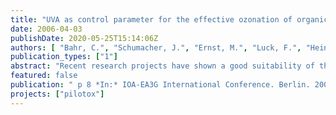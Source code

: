 ```yaml
---
title: "UVA as control parameter for the effective ozonation of organic poolutants in secondary effluent"
date: 2006-04-03
publishDate: 2020-05-25T15:14:06Z
authors: [ "Bahr, C.", "Schumacher, J.", "Ernst, M.", "Luck, F.", "Heinzmann, B.", "Jekel, M." ]
publication_types: ["1"]
abstract: "Recent research projects have shown a good suitability of the ozonation process to transform trace concentrations of most pharmaceuticals in wastewater treatment plant (WWTP) effluents. The concentrations of carbamazepine and 17a-ethinylestradiol, for instance, were reduced below their detection limits by use of ozone dosages resulting in a specific ozone consumption of 0.5 mg O3/ mg DOC0. At the same time a good disinfection performance was achieved. The given hygienic requirements of the EU bathing water directive (e.g. 2000 N / 100 ml faecal coliforms) are fulfilled without the formation of bromate (< 10 µg/L). As technical control parameter of the ozonation process usually the residual ozone in the liquid phase or in the off-gas are used. However, at very low specific ozone consumptions, ozone reacts instantaneously with dissolved compounds and can not be detected. Hence alternative parameters should be used for effective operation control. The present paper evaluates the relation between UVA decrease and the removal of different compounds (endocrine disrupting compounds, pharmaceuticals, iodinated Xray contrast media), microbial parameters and bromate formation. The results can be used as a guideline for the control of the oxidation performance at large scale ozonation units."
featured: false
publication: " p 8 *In:* IOA-EA3G International Conference. Berlin. 2006-04-03"
projects: ["pilotox"]
---
```


